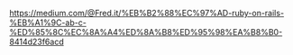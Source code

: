 https://medium.com/@Fred.it/%EB%B2%88%EC%97%AD-ruby-on-rails-%EB%A1%9C-ab-c-%ED%85%8C%EC%8A%A4%ED%8A%B8%ED%95%98%EA%B8%B0-8414d23f6acd